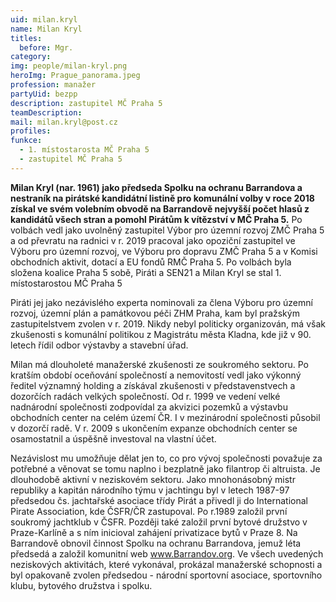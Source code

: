 ```yaml
---
uid: milan.kryl
name: Milan Kryl
titles:
  before: Mgr.
category:
img: people/milan-kryl.png
heroImg: Prague_panorama.jpeg
profession: manažer
partyUid: bezpp
description: zastupitel MČ Praha 5
teamDescription:
mail: milan.kryl@post.cz
profiles:
funkce:
  - 1. místostarosta MČ Praha 5
  - zastupitel MČ Praha 5
---
```


**Milan Kryl (nar. 1961) jako předseda Spolku na ochranu Barrandova a nestraník na pirátské kandidátní listině pro komunální volby v roce 2018 získal ve svém volebním obvodě na Barrandově nejvyšší počet hlasů z kandidátů všech stran a pomohl Pirátům k vítězství v MČ Praha 5.** Po volbách vedl jako uvolněný zastupitel Výbor pro územní rozvoj ZMČ Praha 5 a od převratu na radnici v r. 2019 pracoval jako opoziční zastupitel ve Výboru pro územní rozvoj, ve Výboru pro dopravu ZMČ Praha 5 a v Komisi obchodních aktivit, dotací a EU fondů RMČ Praha 5. Po volbách byla složena koalice Praha 5 sobě, Piráti a SEN21 a Milan Kryl se stal 1. místostarostou MČ Praha 5

Piráti jej jako nezávislého experta nominovali za člena Výboru pro územní rozvoj, územní plán a památkovou péči ZHM Praha, kam byl pražským zastupitelstvem zvolen v r. 2019. Nikdy nebyl politicky organizován, má však zkušenosti s komunální politikou z Magistrátu města Kladna, kde již v 90. letech řídil odbor výstavby a stavební úřad.

Milan má dlouholeté manažerské zkušenosti ze soukromého sektoru. Po kratším období oceňování společností a nemovitostí vedl jako výkonný ředitel významný holding a získával zkušenosti v představenstvech a dozorčích radách velkých společností. Od r. 1999 ve vedení velké nadnárodní společnosti zodpovídal za akvizici pozemků a výstavbu obchodních center na celém území ČR. I v mezinárodní společnosti působil v dozorčí radě. V r. 2009 s ukončením expanze obchodních center se osamostatnil a úspěšně investoval na vlastní účet.

Nezávislost mu umožňuje dělat jen to, co pro vývoj společnosti považuje za potřebné a věnovat se tomu naplno i bezplatně jako filantrop či altruista. Je dlouhodobě aktivní v neziskovém sektoru. Jako mnohonásobný mistr republiky a kapitán národního týmu v jachtingu byl v letech 1987-97 předsedou čs. jachtařské asociace třídy Pirát a přivedl ji do International Pirate Association, kde ČSFR/ČR zastupoval. Po r.1989 založil první soukromý jachtklub v ČSFR. Později také založil první bytové družstvo v Praze-Karlíně a s ním inicioval zahájení privatizace bytů v Praze 8. Na Barrandově obnovil činnost Spolku na ochranu Barrandova, jemuž léta předsedá a založil komunitní web www.Barrandov.org. Ve všech uvedených neziskových aktivitách, které vykonával, prokázal manažerské schopnosti a byl opakovaně zvolen předsedou - národní sportovní asociace, sportovního klubu, bytového družstva i spolku.
